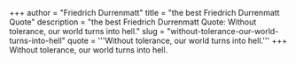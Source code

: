 +++
author = "Friedrich Durrenmatt"
title = "the best Friedrich Durrenmatt Quote"
description = "the best Friedrich Durrenmatt Quote: Without tolerance, our world turns into hell."
slug = "without-tolerance-our-world-turns-into-hell"
quote = '''Without tolerance, our world turns into hell.'''
+++
Without tolerance, our world turns into hell.
